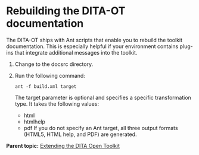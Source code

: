 # Rebuilding the DITA-OT documentation

The DITA-OT ships with Ant scripts that enable you to rebuild the toolkit documentation. This is especially helpful if your environment contains plug-ins that integrate additional messages into the toolkit.

1.  Change to the docsrc directory.
2.  Run the following command:

    ```
    ant -f build.xml target
    ```

    The target parameter is optional and specifies a specific transformation type. It takes the following values:

    -   html
    -   htmlhelp
    -   pdf
    If you do not specify an Ant target, all three output formats \(HTML5, HTML help, and PDF\) are generated.


**Parent topic:** [Extending the DITA Open Toolkit](../dev_ref/extending-the-ot.md)


